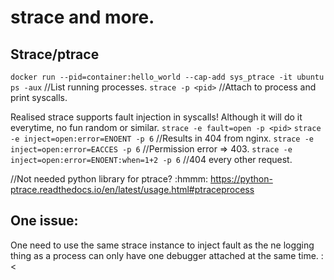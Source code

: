 # strace and more.

## Strace/ptrace
`docker run --pid=container:hello_world --cap-add sys_ptrace -it ubuntu`
`ps -aux` //List running processes.
`strace -p <pid>` //Attach to process and print syscalls.

Realised strace supports fault injection in syscalls! Although it will do it everytime, no fun random or similar.
`strace -e fault=open -p <pid>`
`strace -e inject=open:error=ENOENT -p 6` //Results in 404 from nginx.
`strace -e inject=open:error=EACCES -p 6` //Permission error => 403.
`strace -e inject=open:error=ENOENT:when=1+2 -p 6` //404 every other request.

//Not needed
python library for ptrace? :hmmm:
https://python-ptrace.readthedocs.io/en/latest/usage.html#ptraceprocess

## One issue:
One need to use the same strace instance to inject fault as the ne logging thing as a process can only have one debugger attached at the same time. :<
